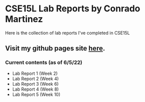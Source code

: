# CSE15L Lab Reports by Conrado Martinez
Here is the collection of lab reports I've completed in CSE15L

## Visit my github pages site [here](https://conrado-m-ucsd.github.io/CSE15L-Lab-Reports/).

### Current contents (as of 6/5/22) 
- Lab Report 1 (Week 2)
- Lab Report 2 (Week 4) 
- Lab Report 3 (Week 6) 
- Lab Report 4 (Week 8) 
- Lab Report 5 (Week 10)
